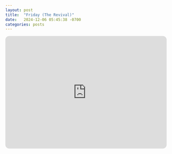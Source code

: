 ```yaml
---
layout: post
title:  "Friday (The Revival)"
date:   2024-12-06 05:45:38 -0700
categories: posts
---
```

<iframe style="border-radius:12px" src="https://open.spotify.com/embed/playlist/1bsvZh0NFkusEGn3zm6ae4?utm_source=generator" width="100%" height="352" frameBorder="0" allowfullscreen="" allow="autoplay; clipboard-write; encrypted-media; fullscreen; picture-in-picture" loading="lazy"></iframe>
